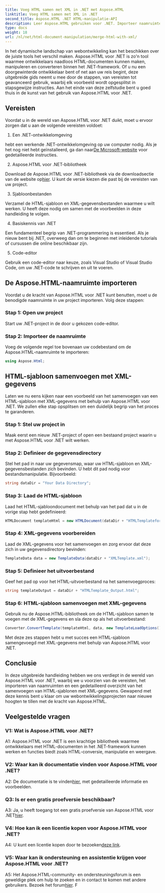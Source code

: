 ```yaml
---
title: Voeg HTML samen met XML in .NET met Aspose.HTML
linktitle: Voeg HTML samen met XML in .NET
second_title: Aspose.HTML .NET HTML-manipulatie-API
description: Leer Aspose.HTML gebruiken voor .NET. Importeer naamruimte, voeg HTML samen met XML en verbeter uw vaardigheden op het gebied van webontwikkeling met deze uitgebreide handleiding.
type: docs
weight: 18
url: /nl/net/html-document-manipulation/merge-html-with-xml/
---
```


In het dynamische landschap van webontwikkeling kan het beschikken over de juiste tools het verschil maken. Aspose.HTML voor .NET is zo'n tool waarmee ontwikkelaars naadloos HTML-documenten kunnen maken, manipuleren en converteren binnen het .NET-framework. Of u nu een doorgewinterde ontwikkelaar bent of net aan uw reis begint, deze uitgebreide gids neemt u mee door de stappen, van vereisten tot geavanceerd gebruik, waarbij elk voorbeeld wordt opgesplitst in stapsgewijze instructies. Aan het einde van deze zelfstudie bent u goed thuis in de kunst van het gebruik van Aspose.HTML voor .NET.

## Vereisten

Voordat u in de wereld van Aspose.HTML voor .NET duikt, moet u ervoor zorgen dat u aan de volgende vereisten voldoet:

1. Een .NET-ontwikkelomgeving

 hebt een werkende .NET-ontwikkelomgeving op uw computer nodig. Als je het nog niet hebt geïnstalleerd, ga dan naar[De Microsoft-website](https://docs.microsoft.com/en-us/dotnet/core/install/) voor gedetailleerde instructies.

2. Aspose.HTML voor .NET-bibliotheek

 Download de Aspose.HTML voor .NET-bibliotheek via de downloadsectie van de website op[hier](https://releases.aspose.com/html/net/). U kunt de versie kiezen die past bij de vereisten van uw project.

3. Sjabloonbestanden

Verzamel de HTML-sjabloon en XML-gegevensbestanden waarmee u wilt werken. U heeft deze nodig om samen met de voorbeelden in deze handleiding te volgen.

4. Basiskennis van .NET

Een fundamenteel begrip van .NET-programmering is essentieel. Als je nieuw bent bij .NET, overweeg dan om te beginnen met inleidende tutorials of cursussen die online beschikbaar zijn.

5. Code-editor

Gebruik een code-editor naar keuze, zoals Visual Studio of Visual Studio Code, om uw .NET-code te schrijven en uit te voeren.

## De Aspose.HTML-naamruimte importeren

Voordat u de kracht van Aspose.HTML voor .NET kunt benutten, moet u de benodigde naamruimte in uw project importeren. Volg deze stappen:

### Stap 1: Open uw project

Start uw .NET-project in de door u gekozen code-editor.

### Stap 2: Importeer de naamruimte

Voeg de volgende regel toe bovenaan uw codebestand om de Aspose.HTML-naamruimte te importeren:

```csharp
using Aspose.Html;
```

## HTML-sjabloon samenvoegen met XML-gegevens

Laten we nu eens kijken naar een voorbeeld van het samenvoegen van een HTML-sjabloon met XML-gegevens met behulp van Aspose.HTML voor .NET. We zullen elke stap opsplitsen om een duidelijk begrip van het proces te garanderen.

### Stap 1: Stel uw project in

Maak eerst een nieuw .NET-project of open een bestaand project waarin u met Aspose.HTML voor .NET wilt werken.

### Stap 2: Definieer de gegevensdirectory

Stel het pad in naar uw gegevensmap, waar uw HTML-sjabloon en XML-gegevensbestanden zich bevinden. U hebt dit pad nodig voor bestandsmanipulatie. Bijvoorbeeld:

```csharp
string dataDir = "Your Data Directory";
```

### Stap 3: Laad de HTML-sjabloon

Laad het HTML-sjabloondocument met behulp van het pad dat u in de vorige stap hebt gedefinieerd:

```csharp
HTMLDocument templateHtml = new HTMLDocument(dataDir + "HTMLTemplateforXML.html");
```

### Stap 4: XML-gegevens voorbereiden

Laad de XML-gegevens voor het samenvoegen en zorg ervoor dat deze zich in uw gegevensdirectory bevinden:

```csharp
TemplateData data = new TemplateData(dataDir + "XMLTemplate.xml");
```

### Stap 5: Definieer het uitvoerbestand

Geef het pad op voor het HTML-uitvoerbestand na het samenvoegproces:

```csharp
string templateOutput = dataDir + "HTMLTemplate_Output.html";
```

### Stap 6: HTML-sjabloon samenvoegen met XML-gegevens

Gebruik nu de Aspose.HTML-bibliotheek om de HTML-sjabloon samen te voegen met de XML-gegevens en sla deze op als het uitvoerbestand:

```csharp
Converter.ConvertTemplate(templateHtml, data, new TemplateLoadOptions(), templateOutput);
```

Met deze zes stappen hebt u met succes een HTML-sjabloon samengevoegd met XML-gegevens met behulp van Aspose.HTML voor .NET.

## Conclusie

In deze uitgebreide handleiding hebben we ons verdiept in de wereld van Aspose.HTML voor .NET, waarbij we u voorzien van de vereisten, het importeren van naamruimten en een gedetailleerd overzicht van het samenvoegen van HTML-sjablonen met XML-gegevens. Gewapend met deze kennis bent u klaar om uw webontwikkelingsprojecten naar nieuwe hoogten te tillen met de kracht van Aspose.HTML.

## Veelgestelde vragen

### V1: Wat is Aspose.HTML voor .NET?

A1: Aspose.HTML voor .NET is een krachtige bibliotheek waarmee ontwikkelaars met HTML-documenten in het .NET-framework kunnen werken en functies biedt zoals HTML-conversie, manipulatie en weergave.

### V2: Waar kan ik documentatie vinden voor Aspose.HTML voor .NET?

 A2: De documentatie is te vinden[hier](https://reference.aspose.com/html/net/), met gedetailleerde informatie en voorbeelden.

### Q3: Is er een gratis proefversie beschikbaar?

 A3: Ja, u heeft toegang tot een gratis proefversie van Aspose.HTML voor .NET[hier](https://releases.aspose.com/).

### V4: Hoe kan ik een licentie kopen voor Aspose.HTML voor .NET?

 A4: U kunt een licentie kopen door te bezoeken[deze link](https://purchase.aspose.com/buy).

### V5: Waar kan ik ondersteuning en assistentie krijgen voor Aspose.HTML voor .NET?

 A5: Het Aspose.HTML-community- en ondersteuningsforum is een geweldige plek om hulp te zoeken en in contact te komen met andere gebruikers. Bezoek het forum[hier](https://forum.aspose.com/).
F